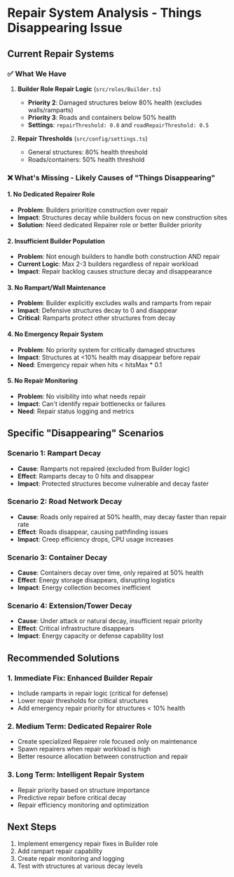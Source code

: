 # Repair System Analysis - Things Disappearing Issue

## Current Repair Systems

### ✅ What We Have
1. **Builder Role Repair Logic** (`src/roles/Builder.ts`)
   - **Priority 2**: Damaged structures below 80% health (excludes walls/ramparts)
   - **Priority 3**: Roads and containers below 50% health
   - **Settings**: `repairThreshold: 0.8` and `roadRepairThreshold: 0.5`

2. **Repair Thresholds** (`src/config/settings.ts`)
   - General structures: 80% health threshold
   - Roads/containers: 50% health threshold

### ❌ What's Missing - Likely Causes of "Things Disappearing"

#### 1. **No Dedicated Repairer Role**
- **Problem**: Builders prioritize construction over repair
- **Impact**: Structures decay while builders focus on new construction sites
- **Solution**: Need dedicated Repairer role or better Builder priority

#### 2. **Insufficient Builder Population**
- **Problem**: Not enough builders to handle both construction AND repair
- **Current Logic**: Max 2-3 builders regardless of repair workload
- **Impact**: Repair backlog causes structure decay and disappearance

#### 3. **No Rampart/Wall Maintenance**
- **Problem**: Builder explicitly excludes walls and ramparts from repair
- **Impact**: Defensive structures decay to 0 and disappear
- **Critical**: Ramparts protect other structures from decay

#### 4. **No Emergency Repair System**
- **Problem**: No priority system for critically damaged structures
- **Impact**: Structures at <10% health may disappear before repair
- **Need**: Emergency repair when hits < hitsMax * 0.1

#### 5. **No Repair Monitoring**
- **Problem**: No visibility into what needs repair
- **Impact**: Can't identify repair bottlenecks or failures
- **Need**: Repair status logging and metrics

## Specific "Disappearing" Scenarios

### Scenario 1: Rampart Decay
- **Cause**: Ramparts not repaired (excluded from Builder logic)
- **Effect**: Ramparts decay to 0 hits and disappear
- **Impact**: Protected structures become vulnerable and decay faster

### Scenario 2: Road Network Decay
- **Cause**: Roads only repaired at 50% health, may decay faster than repair rate
- **Effect**: Roads disappear, causing pathfinding issues
- **Impact**: Creep efficiency drops, CPU usage increases

### Scenario 3: Container Decay
- **Cause**: Containers decay over time, only repaired at 50% health
- **Effect**: Energy storage disappears, disrupting logistics
- **Impact**: Energy collection becomes inefficient

### Scenario 4: Extension/Tower Decay
- **Cause**: Under attack or natural decay, insufficient repair priority
- **Effect**: Critical infrastructure disappears
- **Impact**: Energy capacity or defense capability lost

## Recommended Solutions

### 1. **Immediate Fix: Enhanced Builder Repair**
- Include ramparts in repair logic (critical for defense)
- Lower repair thresholds for critical structures
- Add emergency repair priority for structures < 10% health

### 2. **Medium Term: Dedicated Repairer Role**
- Create specialized Repairer role focused only on maintenance
- Spawn repairers when repair workload is high
- Better resource allocation between construction and repair

### 3. **Long Term: Intelligent Repair System**
- Repair priority based on structure importance
- Predictive repair before critical decay
- Repair efficiency monitoring and optimization

## Next Steps
1. Implement emergency repair fixes in Builder role
2. Add rampart repair capability
3. Create repair monitoring and logging
4. Test with structures at various decay levels
